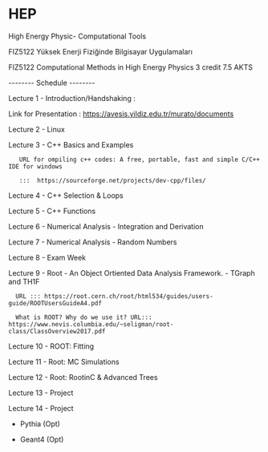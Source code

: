 # HEP
High Energy Physic- Computational Tools

FIZ5122		Yüksek Enerji Fiziğinde Bilgisayar Uygulamaları

FIZ5122	  Computational Methods in High Energy Physics	          3 credit	7.5 AKTS		

-------- Schedule --------

Lecture 1 - Introduction/Handshaking : 

   Link for Presentation : https://avesis.yildiz.edu.tr/murato/documents

Lecture 2 - Linux

Lecture 3 - C++ Basics and Examples
   
       URL for ompiling c++ codes: A free, portable, fast and simple C/C++ IDE for windows
       
       :::  https://sourceforge.net/projects/dev-cpp/files/

Lecture 4 - C++ Selection & Loops

Lecture 5 - C++ Functions

Lecture 6 - Numerical Analysis - Integration and Derivation

Lecture 7 - Numerical Analysis - Random Numbers

Lecture 8 - Exam Week

Lecture 9 -  Root - An Object Ortiented Data Analysis Framework. -  TGraph and TH1F
           
      URL ::: https://root.cern.ch/root/html534/guides/users-guide/ROOTUsersGuideA4.pdf

      What is ROOT? Why do we use it? URL::: https://www.nevis.columbia.edu/~seligman/root-class/ClassOverview2017.pdf

Lecture 10 - ROOT: Fitting

Lecture 11 - Root: MC Simulations

Lecture 12 - Root: RootinC & Advanced Trees

Lecture 13 -  Project

Lecture 14 -  Project


  *  Pythia (Opt)

  *  Geant4 (Opt)
